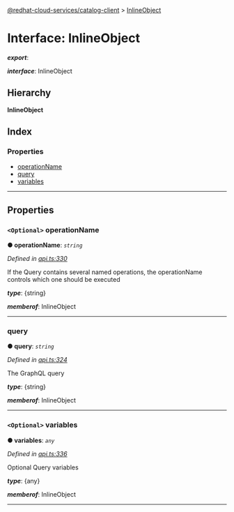 [@redhat-cloud-services/catalog-client](../README.md) > [InlineObject](../interfaces/inlineobject.md)

# Interface: InlineObject

*__export__*: 

*__interface__*: InlineObject

## Hierarchy

**InlineObject**

## Index

### Properties

* [operationName](inlineobject.md#operationname)
* [query](inlineobject.md#query)
* [variables](inlineobject.md#variables)

---

## Properties

<a id="operationname"></a>

### `<Optional>` operationName

**● operationName**: *`string`*

*Defined in [api.ts:330](https://github.com/RedHatInsights/javascript-clients/blob/master/packages/catalog/api.ts#L330)*

If the Query contains several named operations, the operationName controls which one should be executed

*__type__*: {string}

*__memberof__*: InlineObject

___
<a id="query"></a>

###  query

**● query**: *`string`*

*Defined in [api.ts:324](https://github.com/RedHatInsights/javascript-clients/blob/master/packages/catalog/api.ts#L324)*

The GraphQL query

*__type__*: {string}

*__memberof__*: InlineObject

___
<a id="variables"></a>

### `<Optional>` variables

**● variables**: *`any`*

*Defined in [api.ts:336](https://github.com/RedHatInsights/javascript-clients/blob/master/packages/catalog/api.ts#L336)*

Optional Query variables

*__type__*: {any}

*__memberof__*: InlineObject

___

